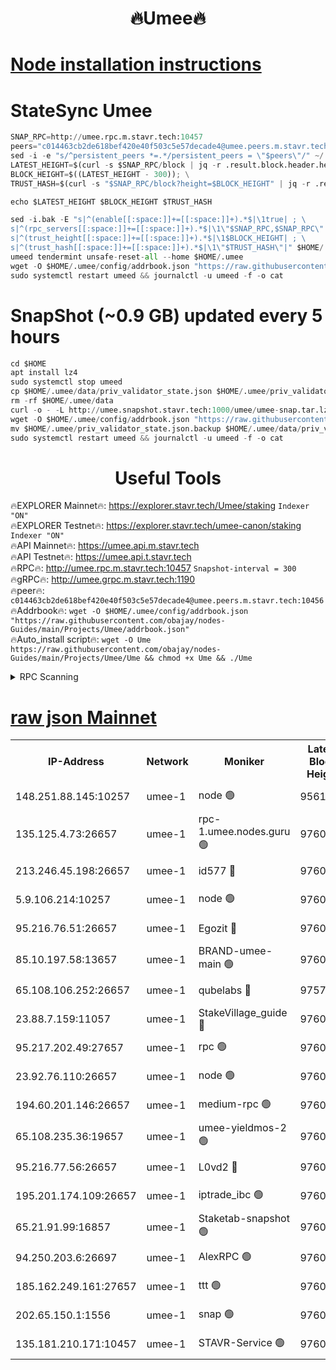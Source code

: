 <h1 align="center"> 🔥Umee🔥</h1>


[Node installation instructions](https://github.com/obajay/nodes-Guides/tree/main/Projects/Umee)
=
# StateSync Umee
```python
SNAP_RPC=http://umee.rpc.m.stavr.tech:10457
peers="c014463cb2de618bef420e40f503c5e57decade4@umee.peers.m.stavr.tech:10456"
sed -i -e "s/^persistent_peers *=.*/persistent_peers = \"$peers\"/" ~/.umee/config/config.toml
LATEST_HEIGHT=$(curl -s $SNAP_RPC/block | jq -r .result.block.header.height); \
BLOCK_HEIGHT=$((LATEST_HEIGHT - 300)); \
TRUST_HASH=$(curl -s "$SNAP_RPC/block?height=$BLOCK_HEIGHT" | jq -r .result.block_id.hash)

echo $LATEST_HEIGHT $BLOCK_HEIGHT $TRUST_HASH

sed -i.bak -E "s|^(enable[[:space:]]+=[[:space:]]+).*$|\1true| ; \
s|^(rpc_servers[[:space:]]+=[[:space:]]+).*$|\1\"$SNAP_RPC,$SNAP_RPC\"| ; \
s|^(trust_height[[:space:]]+=[[:space:]]+).*$|\1$BLOCK_HEIGHT| ; \
s|^(trust_hash[[:space:]]+=[[:space:]]+).*$|\1\"$TRUST_HASH\"|" $HOME/.umee/config/config.toml
umeed tendermint unsafe-reset-all --home $HOME/.umee
wget -O $HOME/.umee/config/addrbook.json "https://raw.githubusercontent.com/obajay/nodes-Guides/main/Projects/Umee/addrbook.json"
sudo systemctl restart umeed && journalctl -u umeed -f -o cat
```
# SnapShot (~0.9 GB) updated every 5 hours
```python
cd $HOME
apt install lz4
sudo systemctl stop umeed
cp $HOME/.umee/data/priv_validator_state.json $HOME/.umee/priv_validator_state.json.backup
rm -rf $HOME/.umee/data
curl -o - -L http://umee.snapshot.stavr.tech:1000/umee/umee-snap.tar.lz4 | lz4 -c -d - | tar -x -C $HOME/.umee --strip-components 2
wget -O $HOME/.umee/config/addrbook.json "https://raw.githubusercontent.com/obajay/nodes-Guides/main/Projects/Umee/addrbook.json"
mv $HOME/.umee/priv_validator_state.json.backup $HOME/.umee/data/priv_validator_state.json
sudo systemctl restart umeed && journalctl -u umeed -f -o cat
```
 <h1 align="center"> Useful Tools</h1>

🔥EXPLORER Mainnet🔥:      https://explorer.stavr.tech/Umee/staking             `Indexer "ON"` \
🔥EXPLORER Testnet🔥:        https://explorer.stavr.tech/umee-canon/staking      `Indexer "ON"` \
🔥API Mainnet🔥:                   https://umee.api.m.stavr.tech \
🔥API Testnet🔥:                     https://umee.api.t.stavr.tech \
🔥RPC🔥:                                   http://umee.rpc.m.stavr.tech:10457                     `Snapshot-interval = 300` \
🔥gRPC🔥:                              http://umee.grpc.m.stavr.tech:1190 \
🔥peer🔥:                     `c014463cb2de618bef420e40f503c5e57decade4@umee.peers.m.stavr.tech:10456` \
🔥Addrbook🔥:    ```wget -O $HOME/.umee/config/addrbook.json "https://raw.githubusercontent.com/obajay/nodes-Guides/main/Projects/Umee/addrbook.json"``` \
🔥Auto_install script🔥: ```wget -O Ume https://raw.githubusercontent.com/obajay/nodes-Guides/main/Projects/Umee/Ume && chmod +x Ume && ./Ume```

<details>
<summary>RPC Scanning</summary>

<h2 align="center"> We scan nodes in real time every 4 hours. And we provide the final result of RPC endpoints.
We cannot influence the operation of these nodes in any way. </h2>


```python
If Voting Power is higher than 0 --> then the Node is a validator of the network and may be subject to attack and be a potential threat to the chain.
```
```python
We marked such validators with a red symbol
```

</details>

[raw json Mainnet](https://rpc-check.umeem.stavr.tech/umeem/rpc-umeem-result.json)
=



<table><tr><th>IP-Address</th><th>Network</th><th>Moniker</th><th>Latest Block Height</th><th>Earliest Block Height</th><th>Catching Up</th><th>Tx Index</th><th>Voting Power</th><th>Scan Time</th></tr><tr><td>148.251.88.145:10257</td><td>umee-1</td><td>node 🟢</td><td>9561500</td><td>5050395</td><td>False</td><td>on</td><td>0</td><td>2023-12-20T06:01:03.949820715UTC</td></tr><tr><td>135.125.4.73:26657</td><td>umee-1</td><td>rpc-1.umee.nodes.guru 🟢</td><td>9760476</td><td>5167386</td><td>False</td><td>on</td><td>0</td><td>2023-12-20T06:02:43.612934100UTC</td></tr><tr><td>213.246.45.198:26657</td><td>umee-1</td><td>id577 🔴</td><td>9760460</td><td>7100001</td><td>False</td><td>on</td><td>35117559</td><td>2023-12-20T06:01:10.431516632UTC</td></tr><tr><td>5.9.106.214:10257</td><td>umee-1</td><td>node 🟢</td><td>9760471</td><td>7942001</td><td>False</td><td>on</td><td>0</td><td>2023-12-20T06:02:14.168606519UTC</td></tr><tr><td>95.216.76.51:26657</td><td>umee-1</td><td>Egozit 🔴</td><td>9760476</td><td>8262001</td><td>False</td><td>off</td><td>38005972</td><td>2023-12-20T06:02:43.239239267UTC</td></tr><tr><td>85.10.197.58:13657</td><td>umee-1</td><td>BRAND-umee-main 🟢</td><td>9760463</td><td>8427832</td><td>False</td><td>on</td><td>0</td><td>2023-12-20T06:01:27.854586283UTC</td></tr><tr><td>65.108.106.252:26657</td><td>umee-1</td><td>qubelabs 🔴</td><td>9757524</td><td>8825432</td><td>False</td><td>on</td><td>36487145</td><td>2023-12-20T06:01:28.291970173UTC</td></tr><tr><td>23.88.7.159:11057</td><td>umee-1</td><td>StakeVillage_guide 🔴</td><td>9760470</td><td>9137726</td><td>False</td><td>on</td><td>1402641</td><td>2023-12-20T06:02:06.903802314UTC</td></tr><tr><td>95.217.202.49:27657</td><td>umee-1</td><td>rpc 🟢</td><td>9760469</td><td>9440090</td><td>False</td><td>on</td><td>0</td><td>2023-12-20T06:01:58.115693022UTC</td></tr><tr><td>23.92.76.110:26657</td><td>umee-1</td><td>node 🟢</td><td>9760483</td><td>9468001</td><td>False</td><td>on</td><td>0</td><td>2023-12-20T06:03:24.356796023UTC</td></tr><tr><td>194.60.201.146:26657</td><td>umee-1</td><td>medium-rpc 🟢</td><td>9760461</td><td>9484365</td><td>False</td><td>on</td><td>0</td><td>2023-12-20T06:01:16.996225466UTC</td></tr><tr><td>65.108.235.36:19657</td><td>umee-1</td><td>umee-yieldmos-2 🟢</td><td>9760453</td><td>9575548</td><td>False</td><td>on</td><td>0</td><td>2023-12-20T06:00:28.758981303UTC</td></tr><tr><td>95.216.77.56:26657</td><td>umee-1</td><td>L0vd2 🔴</td><td>9760479</td><td>9660479</td><td>False</td><td>off</td><td>37144525</td><td>2023-12-20T06:03:00.858006928UTC</td></tr><tr><td>195.201.174.109:26657</td><td>umee-1</td><td>iptrade_ibc 🟢</td><td>9760465</td><td>9686001</td><td>False</td><td>on</td><td>0</td><td>2023-12-20T06:01:36.789037893UTC</td></tr><tr><td>65.21.91.99:16857</td><td>umee-1</td><td>Staketab-snapshot 🟢</td><td>9760465</td><td>9721001</td><td>False</td><td>off</td><td>0</td><td>2023-12-20T06:01:39.201408188UTC</td></tr><tr><td>94.250.203.6:26697</td><td>umee-1</td><td>AlexRPC 🟢</td><td>9760461</td><td>9722001</td><td>False</td><td>on</td><td>0</td><td>2023-12-20T06:01:21.434165518UTC</td></tr><tr><td>185.162.249.161:27657</td><td>umee-1</td><td>ttt 🟢</td><td>9760468</td><td>9733423</td><td>False</td><td>on</td><td>0</td><td>2023-12-20T06:01:58.486675040UTC</td></tr><tr><td>202.65.150.1:1556</td><td>umee-1</td><td>snap 🟢</td><td>9760471</td><td>9756768</td><td>False</td><td>on</td><td>0</td><td>2023-12-20T06:02:11.835934597UTC</td></tr><tr><td>135.181.210.171:10457</td><td>umee-1</td><td>STAVR-Service 🟢</td><td>9760477</td><td>9757901</td><td>False</td><td>on</td><td>0</td><td>2023-12-20T06:02:50.214977747UTC</td></tr></table>